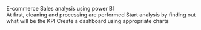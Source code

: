 E-commerce Sales analysis using power BI <br>
At first, cleaning and processing are performed
Start analysis by finding out what will be the KPI 
Create a dashboard using appropriate charts 
